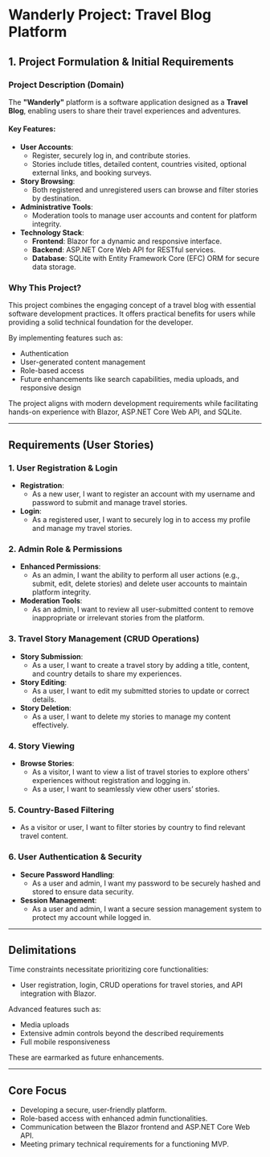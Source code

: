 # Wanderly Project: Travel Blog Platform  

## 1. Project Formulation & Initial Requirements  

### Project Description (Domain)  
The **"Wanderly"** platform is a software application designed as a **Travel Blog**, enabling users to share their travel experiences and adventures.  

#### Key Features:
- **User Accounts**:  
  - Register, securely log in, and contribute stories.  
  - Stories include titles, detailed content, countries visited, optional external links, and booking surveys.  
- **Story Browsing**:  
  - Both registered and unregistered users can browse and filter stories by destination.  
- **Administrative Tools**:  
  - Moderation tools to manage user accounts and content for platform integrity.  
- **Technology Stack**:  
  - **Frontend**: Blazor for a dynamic and responsive interface.  
  - **Backend**: ASP.NET Core Web API for RESTful services.  
  - **Database**: SQLite with Entity Framework Core (EFC) ORM for secure data storage.  

### Why This Project?  
This project combines the engaging concept of a travel blog with essential software development practices. It offers practical benefits for users while providing a solid technical foundation for the developer.  

By implementing features such as:  
- Authentication  
- User-generated content management  
- Role-based access  
- Future enhancements like search capabilities, media uploads, and responsive design  

The project aligns with modern development requirements while facilitating hands-on experience with Blazor, ASP.NET Core Web API, and SQLite.  

---

## Requirements (User Stories)  

### 1. User Registration & Login  
- **Registration**:  
  - As a new user, I want to register an account with my username and password to submit and manage travel stories.  
- **Login**:  
  - As a registered user, I want to securely log in to access my profile and manage my travel stories.  

### 2. Admin Role & Permissions  
- **Enhanced Permissions**:  
  - As an admin, I want the ability to perform all user actions (e.g., submit, edit, delete stories) and delete user accounts to maintain platform integrity.  
- **Moderation Tools**:  
  - As an admin, I want to review all user-submitted content to remove inappropriate or irrelevant stories from the platform.  

### 3. Travel Story Management (CRUD Operations)  
- **Story Submission**:  
  - As a user, I want to create a travel story by adding a title, content, and country details to share my experiences.  
- **Story Editing**:  
  - As a user, I want to edit my submitted stories to update or correct details.  
- **Story Deletion**:  
  - As a user, I want to delete my stories to manage my content effectively.  

### 4. Story Viewing  
- **Browse Stories**:  
  - As a visitor, I want to view a list of travel stories to explore others' experiences without registration and logging in.  
  - As a user, I want to seamlessly view other users’ stories.  

### 5. Country-Based Filtering  
- As a visitor or user, I want to filter stories by country to find relevant travel content.  

### 6. User Authentication & Security  
- **Secure Password Handling**:  
  - As a user and admin, I want my password to be securely hashed and stored to ensure data security.  
- **Session Management**:  
  - As a user and admin, I want a secure session management system to protect my account while logged in.  

---

## Delimitations  
Time constraints necessitate prioritizing core functionalities:  
- User registration, login, CRUD operations for travel stories, and API integration with Blazor.  

Advanced features such as:  
- Media uploads  
- Extensive admin controls beyond the described requirements  
- Full mobile responsiveness  

These are earmarked as future enhancements.  

---

## Core Focus  
- Developing a secure, user-friendly platform.  
- Role-based access with enhanced admin functionalities.  
- Communication between the Blazor frontend and ASP.NET Core Web API.  
- Meeting primary technical requirements for a functioning MVP.  
